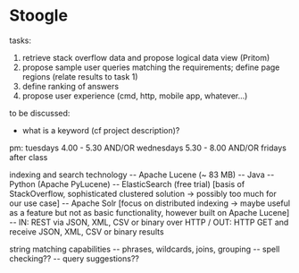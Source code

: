 # Stoogle

tasks:
1. retrieve stack overflow data and propose logical data view (Pritom)
2. propose sample user queries matching the requirements; define page regions (relate results to task 1)
3. define ranking of answers
4. propose user experience (cmd, http, mobile app, whatever...)

to be discussed:
- what is a keyword (cf project description)?

pm:
tuesdays 4.00 - 5.30 AND/OR
wednesdays 5.30 - 8.00 AND/OR
fridays after class

indexing and search technology  -- Apache Lucene (~ 83 MB)  -- Java	-- Python (Apache PyLucene)
	-- ElasticSearch (free trial) [basis of StackOverflow, sophisticated clustered solution -> possibly too much for our use case]
	-- Apache Solr [focus on distributed indexing -> maybe useful as a feature but not as basic functionality, however built on Apache Lucene]	-- IN: REST via JSON, XML, CSV or binary over HTTP / OUT: HTTP GET and receive JSON, XML, CSV or binary results
	
string matching capabilities	-- phrases, wildcards, joins, grouping	-- spell checking??	-- query suggestions??

